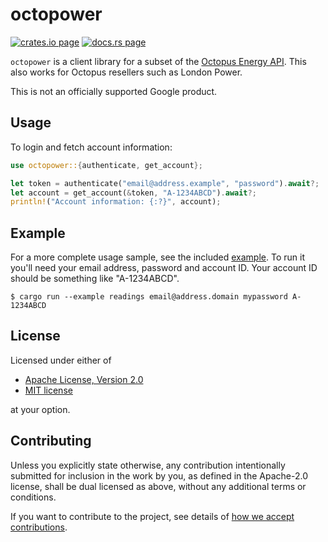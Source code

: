 # octopower

[![crates.io page](https://img.shields.io/crates/v/octopower.svg)](https://crates.io/crates/octopower)
[![docs.rs page](https://docs.rs/octopower/badge.svg)](https://docs.rs/octopower)

`octopower` is a client library for a subset of the
[Octopus Energy API](https://developer.octopus.energy/docs/api/). This also works for Octopus
resellers such as London Power.

This is not an officially supported Google product.

## Usage

To login and fetch account information:

```rust
use octopower::{authenticate, get_account};

let token = authenticate("email@address.example", "password").await?;
let account = get_account(&token, "A-1234ABCD").await?;
println!("Account information: {:?}", account);
```

## Example

For a more complete usage sample, see the included [example](examples/readings.rs). To run it you'll
need your email address, password and account ID. Your account ID should be something like
"A-1234ABCD".

```
$ cargo run --example readings email@address.domain mypassword A-1234ABCD
```

## License

Licensed under either of

- [Apache License, Version 2.0](http://www.apache.org/licenses/LICENSE-2.0)
- [MIT license](http://opensource.org/licenses/MIT)

at your option.

## Contributing

Unless you explicitly state otherwise, any contribution intentionally submitted for inclusion in the
work by you, as defined in the Apache-2.0 license, shall be dual licensed as above, without any
additional terms or conditions.

If you want to contribute to the project, see details of
[how we accept contributions](../CONTRIBUTING.md).

